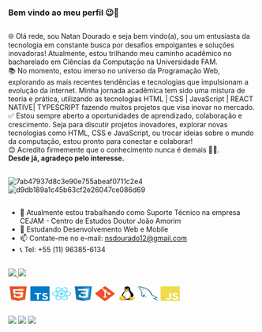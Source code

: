 ### Bem vindo ao meu perfil 😉👋
##
🌐 Olá rede, sou Natan Dourado e seja bem vindo(a), sou um entusiasta da tecnologia em constante busca por desafios empolgantes e soluções inovadoras! Atualmente, estou trilhando meu caminho acadêmico no bacharelado em Ciências da Computação na Universidade FAM.</br>📚 No momento, estou imerso no universo da Programação Web, explorando as mais recentes tendências e tecnologias que impulsionam a evolução da internet. Minha jornada acadêmica tem sido uma mistura de teoria e prática, utilizando as tecnologias HTML | CSS | JavaScript | REACT NATIVE| TYPESCRIPT fazendo muitos projetos que visa inovar no mercado.</br>✅ Estou sempre aberto a oportunidades de aprendizado, colaboração e crescimento. Seja para discutir projetos inovadores, explorar novas tecnologias como HTML, CSS e JavaScript, ou trocar ideias sobre o mundo da computação, estou pronto para conectar e colaborar!</br>😊 Acredito firmemente que o conhecimento nunca é demais 📘🤓.</br>**Desde já, agradeço pelo interesse.**
##

![7ab47937d8c3e90e755abeaf0711c2e4](https://github.com/natanD1/natanD1/assets/123882798/fb3e0b7a-f7b8-44e5-a7fa-bf750ae7c4e7)  ![d9db189a1c45b63cf2e26047ce086d69](https://github.com/natanD1/natanD1/assets/123882798/479fcd43-c756-4fcf-be8c-fc2ff0d042e6)

##
- 🔭 Atualmente estou trabalhando como Suporte Técnico na empresa CEJAM - Centro de Estudos Doutor João Amorim
- 🌱 Estudando Desenvolvemento Web e Mobile
- 📫 Contate-me no e-mail: nsdourado12@gmail.com
- 📞 Tel: +55 (11) 96385-6134
##

<div>
  <a href="https://github.com/natanD1">
     <img height="180em" src="https://github-readme-stats.vercel.app/api?username=natanD1&show_icons=true&theme=tokyonight" />
     <img height="180em" src="https://github-readme-stats.vercel.app/api/top-langs/?username=natanD1&layout=compact&theme=tokyonight" />  
  </a>
</div>

<div style="display: inline_block"><br>
  <img align="center" alt="Rafa-HTML" height="30" width="40" src="https://raw.githubusercontent.com/devicons/devicon/master/icons/html5/html5-original.svg">
  <img align="center" alt="Rafa-Ts" height="30" width="40" src="https://raw.githubusercontent.com/devicons/devicon/master/icons/typescript/typescript-plain.svg">
  <img align="center" alt="Rafa-React" height="30" width="40" src="https://raw.githubusercontent.com/devicons/devicon/master/icons/react/react-original.svg">
  <img align="center" alt="Rafa-CSS" height="30" width="40" src="https://raw.githubusercontent.com/devicons/devicon/master/icons/css3/css3-original.svg">
  <img align="center" alt="Rafa-git" height="30" width="40" src="https://raw.githubusercontent.com/devicons/devicon/master/icons/git/git-original.svg">
  <img align="center" alt="Rafa-linux" height="30" width="40" src="https://raw.githubusercontent.com/devicons/devicon/master/icons/linux/linux-original.svg">
  <img align="center" alt="Rafa-mysql" height="30" width="40" src="https://raw.githubusercontent.com/devicons/devicon/master/icons/mysql/mysql-original.svg">
  <img align="center" alt="Rafa-Js" height="30" width="40" src="https://raw.githubusercontent.com/devicons/devicon/master/icons/javascript/javascript-plain.svg">
</div>

##
<div> 
    <a href="https://www.linkedin.com/in/natandourado/" target="_blank"><img src="https://img.shields.io/badge/-LinkedIn-%230077B5?style=for-the-badge&logo=linkedin&logoColor=white" target="_blank"></a> 
    <a href = "mailto:nsdourado12@gmail.com"><img src="https://img.shields.io/badge/-Gmail-%23333?style=for-the-badge&logo=gmail&logoColor=white" target="_blank"></a>
  <a href="https://www.instagram.com/inlovewithnatan/" target="_blank"><img src="https://img.shields.io/badge/-Instagram-%23E4405F?style=for-the-badge&logo=instagram&logoColor=white" target="_blank"></a>
</div>
